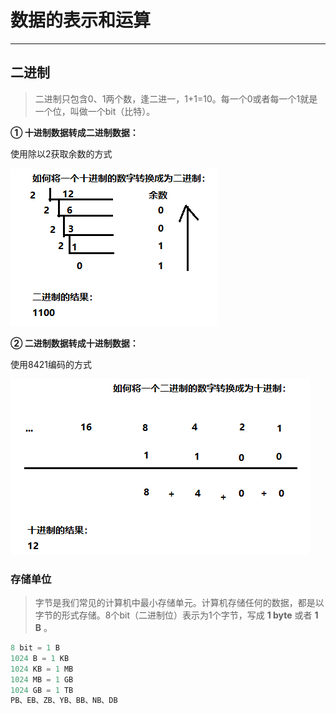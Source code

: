 # 数据的表示和运算

---

## 二进制

> 二进制只包含0、1两个数，逢二进一，1+1=10。每一个0或者每一个1就是一个位，叫做一个bit（比特）。

**① 十进制数据转成二进制数据：** 

使用除以2获取余数的方式

![image-20220306100056721](数据的表示和运算/image-20220306100056721.png)

**② 二进制数据转成十进制数据：** 

使用8421编码的方式

![image-20220306100119933](数据的表示和运算/image-20220306100119933.png)

### 存储单位

> 字节是我们常见的计算机中最小存储单元。计算机存储任何的数据，都是以字节的形式存储。8个bit（二进制位）表示为1个字节，写成 **1 byte** 或者 **1 B** 。

```java
8 bit = 1 B
1024 B = 1 KB
1024 KB = 1 MB
1024 MB = 1 GB
1024 GB = 1 TB
PB、EB、ZB、YB、BB、NB、DB
```

